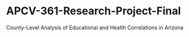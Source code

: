# APCV-361-Research-Project-Final
County-Level Analysis of Educational and Health Correlations in Arizona
